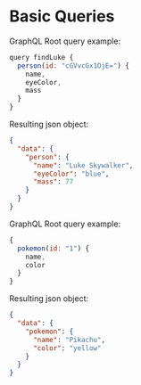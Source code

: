 # Basic Queries

GraphQL Root query example:

```js
query findLuke {
  person(id: "cGVvcGx1OjE=") {
    name,
    eyeColor,
    mass
  }
}
```

Resulting json object:

```json
{
  "data": {
    "person": {
      "name": "Luke Skywalker",
      "eyeColor": "blue",
      "mass": 77
    }
  }
}
```

GraphQL Root query example:

```js
{
  pokemon(id: "1") {
    name,
    color
  }
}
```

Resulting json object:

```json
{
  "data": {
    "pokemon": {
      "name": "Pikachu",
      "color": "yellow"
    }
  }
}
```
